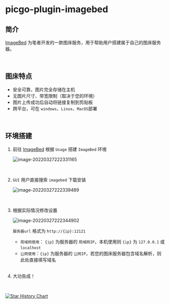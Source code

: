 # picgo-plugin-imagebed

## 简介

[ImageBed](https://github.com/Redns/ImageBed) 为笔者开发的一款图床服务，用于帮助用户搭建属于自己的图床服务器。

<br>

## 图床特点

- 安全可靠，图片完全存储在主机
- 无图片尺寸、带宽限制（取决于您的环境）
- 图片上传成功后自动将链接复制到剪贴板
- 跨平台，可在 `windows`、`Linux`、`MacOS`部署

<br>

## 环境搭建

1. 前往 [ImageBed](https://github.com/Redns/ImageBed) 根据 `Usage` 搭建 `ImageBed` 环境

   ![image-20220327222331165](http://jing-image.test.upcdn.net/image-20220327222331165.png)

<br>

2. `GUI` 用户直接搜索 `imagebed` 下载安装

   ![image-20220327222339489](http://jing-image.test.upcdn.net/image-20220327222339489.png)

   <br>

3. 根据实际情况修改设置

   ![image-20220327222344902](http://jing-image.test.upcdn.net/image-20220327222344902.png)

   `服务器url` 格式为 `http://{ip}:12121`

   - `局域网使用`： `{ip}` 为服务器的 `局域网IP`，本机使用则 `{ip}` 为 `127.0.0.1` 或 `localhost`
   - `公网使用`：`{ip}` 为服务器的 `公网IP`，若您的图床服务器包含域名解析，则此处直接填写域名

   <br>

4. 大功告成！

<br>


[![Star History Chart](https://api.star-history.com/svg?repos=Redns/picgo-plugin-imagebed&type=Date)](https://star-history.com/#Redns/picgo-plugin-imagebed&Date)
